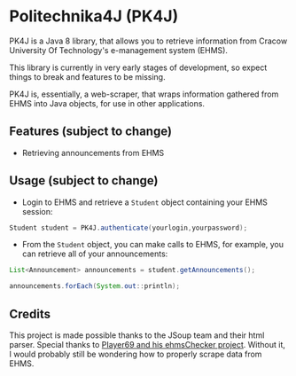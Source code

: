 # Politechnika4J (PK4J)

PK4J is a Java 8 library, that allows you to retrieve information from Cracow University Of Technology's e-management
system (EHMS).

This library is currently in very early stages of development, so expect things to break and features to be missing.

PK4J is, essentially, a web-scraper, that wraps information gathered from EHMS into Java objects, for use in other
applications.

## Features (subject to change)

- Retrieving announcements from EHMS

## Usage (subject to change)

- Login to EHMS and retrieve a `Student` object containing your EHMS session:

```java 
Student student = PK4J.authenticate(yourlogin,yourpassword);
```

- From the `Student` object, you can make calls to EHMS, for example, you can retrieve all of your announcements:

```java
List<Announcement> announcements = student.getAnnouncements();

announcements.forEach(System.out::println);
```

## Credits

This project is made possible thanks to the JSoup team and their html parser.
Special thanks to [PIayer69 and his ehmsChecker project](https://github.com/PIayer69/ehmsChecker). Without it, I would
probably still be wondering how to properly scrape data from EHMS.
